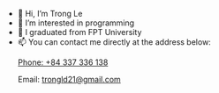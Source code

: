 - 👋 Hi, I’m Trong Le
- 👀 I’m interested in programming
- 🌱 I graduated from FPT University
- 📫 You can contact me directly at the address below:
  <p>
    <a href="tel:+84337336138">Phone: +84 337 336 138</a>
  </p>
  <p>
    Email: <a href="mailto:trongld21@gmail.com">trongld21@gmail.com</a>
  </p>

<!---
trongld21/trongld21 is a ✨ special ✨ repository because its `README.md` (this file) appears on your GitHub profile.
You can click the Preview link to take a look at your changes.
--->
